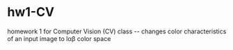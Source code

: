 # hw1-CV
homework 1 for Computer Vision (CV) class -- changes color characteristics of an input image to lαβ color space
